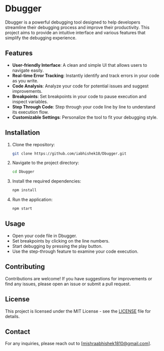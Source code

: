 
# Dbugger

Dbugger is a powerful debugging tool designed to help developers streamline their debugging process and improve their productivity. This project aims to provide an intuitive interface and various features that simplify the debugging experience.

## Features

- **User-friendly Interface**: A clean and simple UI that allows users to navigate easily.
- **Real-time Error Tracking**: Instantly identify and track errors in your code as you write.
- **Code Analysis**: Analyze your code for potential issues and suggest improvements.
- **Breakpoints**: Set breakpoints in your code to pause execution and inspect variables.
- **Step Through Code**: Step through your code line by line to understand its execution flow.
- **Customizable Settings**: Personalize the tool to fit your debugging style.

## Installation

1. Clone the repository:
   ```bash
   git clone https://github.com/iabhishek18/Dbugger.git
   ```

2. Navigate to the project directory:
   ```bash
   cd Dbugger
   ```

3. Install the required dependencies:
   ```bash
   npm install
   ```

4. Run the application:
   ```bash
   npm start
   ```

## Usage

- Open your code file in Dbugger.
- Set breakpoints by clicking on the line numbers.
- Start debugging by pressing the play button.
- Use the step-through feature to examine your code execution.

## Contributing

Contributions are welcome! If you have suggestions for improvements or find any issues, please open an issue or submit a pull request.

## License

This project is licensed under the MIT License - see the [LICENSE](LICENSE) file for details.

## Contact

For any inquiries, please reach out to [mishraabhishek1810@gmail.com].

